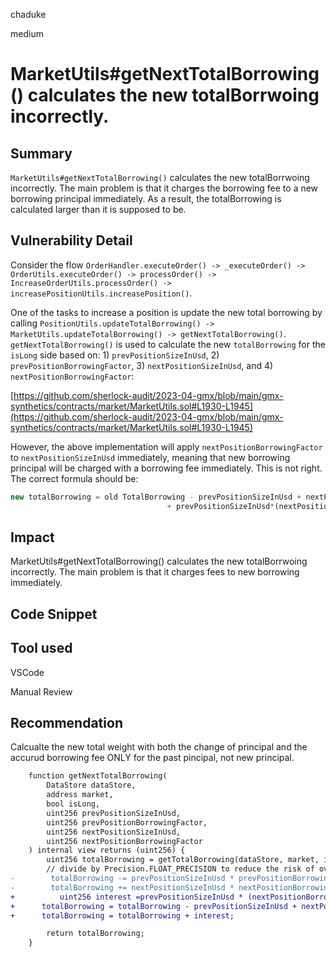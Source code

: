 chaduke

medium

# MarketUtils#getNextTotalBorrowing() calculates the new totalBorrwoing incorrectly.

## Summary
``MarketUtils#getNextTotalBorrowing()`` calculates the new totalBorrwoing incorrectly. The main problem is that it charges the borrowing fee to a new borrowing principal immediately. As a result, the totalBorrowing is calculated larger than it is supposed to be.


## Vulnerability Detail
Consider the flow ``OrderHandler.executeOrder() -> _executeOrder() -> OrderUtils.executeOrder() -> processOrder() -> IncreaseOrderUtils.processOrder() -> increasePositionUtils.increasePosition()``.

One of the tasks to increase a position is update the new total borrowing by calling  ``PositionUtils.updateTotalBorrowing() -> MarketUtils.updateTotalBorrowing() -> getNextTotalBorrowing()``.
``getNextTotalBorrowing()`` is used to calculate the new ``totalBorrowing`` for the ``isLong`` side based on:  1) ``prevPositionSizeInUsd``,  2)  ``prevPositionBorrowingFactor``, 3)  ``nextPositionSizeInUsd``, and 4)  ``nextPositionBorrowingFactor``:

[https://github.com/sherlock-audit/2023-04-gmx/blob/main/gmx-synthetics/contracts/market/MarketUtils.sol#L1930-L1945](https://github.com/sherlock-audit/2023-04-gmx/blob/main/gmx-synthetics/contracts/market/MarketUtils.sol#L1930-L1945)

However, the above implementation will apply ``nextPositionBorrowingFactor`` to ``nextPositionSizeInUsd`` immediately, meaning that new borrowing principal will be charged with a borrowing fee immediately. This is not right. The correct formula should be: 

```javascript
new totalBorrowing = old TotalBorrowing - prevPositionSizeInUsd + nextPositoinSizeInUsd
                                   + prevPositionSizeInUsd*(nextPositionBorrowingFactor-prevPositionBorrowingFactor)/Precision.FLOAT_PRECISION
```


## Impact
MarketUtils#getNextTotalBorrowing() calculates the new totalBorrwoing incorrectly. The main problem is that it charges fees to new borrowing immediately. 

## Code Snippet

## Tool used
VSCode

Manual Review

## Recommendation
Calcualte the new total weight with both the change of principal and the accurud borrowing fee ONLY for the past pincipal, not new principal. 

```diff
    function getNextTotalBorrowing(
        DataStore dataStore,
        address market,
        bool isLong,
        uint256 prevPositionSizeInUsd,
        uint256 prevPositionBorrowingFactor,
        uint256 nextPositionSizeInUsd,
        uint256 nextPositionBorrowingFactor
    ) internal view returns (uint256) {
        uint256 totalBorrowing = getTotalBorrowing(dataStore, market, isLong);
        // divide by Precision.FLOAT_PRECISION to reduce the risk of overflow
-        totalBorrowing -= prevPositionSizeInUsd * prevPositionBorrowingFactor / -Precision.FLOAT_PRECISION;
-        totalBorrowing += nextPositionSizeInUsd * nextPositionBorrowingFactor / -Precision.FLOAT_PRECISION;
+          uint256 interest =prevPositionSizeInUsd * (nextPositionBorrowingFactor-prevPositionBorrowingFactor)/Precision.FLOAT_PRECISION;
+      totalBorrowing = totalBorrowing - prevPositionSizeInUsd + nextPositionSizeInUsd;
+      totalBorrowing = totalBorrowing + interest;

        return totalBorrowing;
    }
```
